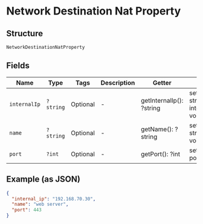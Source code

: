 
# Network Destination Nat Property

## Structure

`NetworkDestinationNatProperty`

## Fields

| Name | Type | Tags | Description | Getter | Setter |
|  --- | --- | --- | --- | --- | --- |
| `internalIp` | `?string` | Optional | - | getInternalIp(): ?string | setInternalIp(?string internalIp): void |
| `name` | `?string` | Optional | - | getName(): ?string | setName(?string name): void |
| `port` | `?int` | Optional | - | getPort(): ?int | setPort(?int port): void |

## Example (as JSON)

```json
{
  "internal_ip": "192.168.70.30",
  "name": "web server",
  "port": 443
}
```

